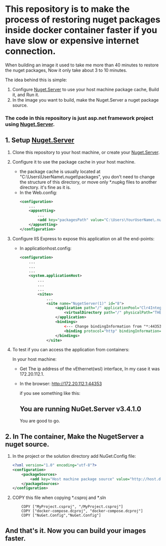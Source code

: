# This repository is to make the process of restoring nuget packages inside docker container faster if you have slow or expensive internet connection.
When building an image it used to take me more than 40 minutes to restore the nuget packages, Now it only take about 3 to 10 minutes.

The idea behind this is simple: 
1. Configure [Nuget.Server](https://docs.microsoft.com/en-us/nuget/hosting-packages/nuget-server) to use your host machine package cache, Build it, and Run it.
1. In the image you want to build, make the Nuget.Server a nuget package source.

### The code in this repository is just asp.net framework project using [Nuget.Server](https://docs.microsoft.com/en-us/nuget/hosting-packages/nuget-server).

## 1. Setup [Nuget.Server](https://docs.microsoft.com/en-us/nuget/hosting-packages/nuget-server) 
1. Clone this repository to your host machine, or create your [Nuget.Server](https://docs.microsoft.com/en-us/nuget/hosting-packages/nuget-server).
2. Configure it to use the package cache in your host machine.
    * the package cache is usually located at "C:\Users\UserName\\.nuget\packages", you don't need to change the structure of this directory, or move only *.nupkg files to another directory. it's fine as it is.
    * In the Web.config:
        ```xml
        <configuration>
            ...
            <appsetting>
                ...
                <add key="packagesPath" value="C:\Users\YourUserName\.nuget\packages" />
            </appsetting>
        </configuration>
        ```
3. Configure IIS Express to expose this application on all the end-points:
    * In applicationhost.config:
        ```xml
        <configuration>
            ...
            ...
            ...
            <system.applicationHost>
                ...
                ...
                ...
                <sites>
                    ...
                    <site name="NugetServer(1)" id="8">
                        <application path="/" applicationPool="Clr4IntegratedAppPool">
                            <virtualDirectory path="/" physicalPath="THE_PATH_TO_THE_PROJECT_PATH\src\NugetServer" />
                        </application>
                        <bindings>
                            <--- Change bindingInformation from "*:44353:localhost"  to "*:44353:*"--->
                            <binding protocol="http" bindingInformation="*:44353:*" />
                        </bindings>
                    </site>
        ```
4. To test if you can access the application from containers:
    
    In your host machine:
    * Get The ip address of the vEthernet(wsl) interface, In my case it was 172.20.112.1.
    * In the browser: http://172.20.112.1:44353 
            
        if you see something like this:
        <h2>You are running NuGet.Server v3.4.1.0</h2>
        You are good to go.


## 2. In The container, Make the NugetServer a nuget source.
1. In the project or the solution directory add NuGet.Config file:
    ```xml 
    <?xml version="1.0" encoding="utf-8"?>
    <configuration>
        <packageSources>
            <add key="Host machine package source" value="http://host.docker.internal:44353/nuget" />    
        </packageSources>
    </configuration>
    ```

1. COPY this file when copying *.csproj and *.sln
    ```docker
        COPY ["MyProject.csproj", "/MyProject.csproj"]
        COPY ["docker-compose.dcproj", "docker-compose.dcproj"]
        COPY ["NuGet.Config","NuGet.Config"]
    ```

## And that's it. Now you can build your images faster.